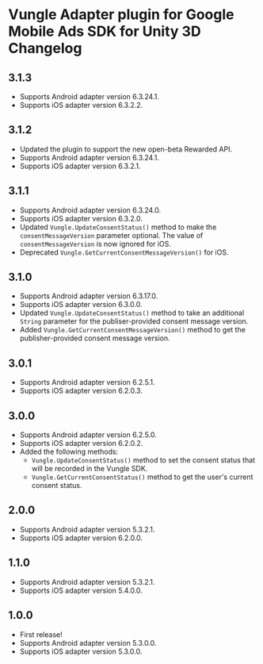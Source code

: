 # Vungle Adapter plugin for Google Mobile Ads SDK for Unity 3D Changelog

## 3.1.3
- Supports Android adapter version 6.3.24.1.
- Supports iOS adapter version 6.3.2.2.

## 3.1.2
- Updated the plugin to support the new open-beta Rewarded API.
- Supports Android adapter version 6.3.24.1.
- Supports iOS adapter version 6.3.2.1.

## 3.1.1
- Supports Android adapter version 6.3.24.0.
- Supports iOS adapter version 6.3.2.0.
- Updated `Vungle.UpdateConsentStatus()` method to make the `consentMessageVersion` parameter optional. The value of `consentMessageVersion` is now ignored for iOS.
- Deprecated `Vungle.GetCurrentConsentMessageVersion()` for iOS.

## 3.1.0
- Supports Android adapter version 6.3.17.0.
- Supports iOS adapter version 6.3.0.0.
- Updated `Vungle.UpdateConsentStatus()` method to take an additional `String` parameter for the publiser-provided consent message version.
- Added `Vungle.GetCurrentConsentMessageVersion()` method to get the publisher-provided consent message version.

## 3.0.1
- Supports Android adapter version 6.2.5.1.
- Supports iOS adapter version 6.2.0.3.

## 3.0.0
- Supports Android adapter version 6.2.5.0.
- Supports iOS adapter version 6.2.0.2.
- Added the following methods:
  * `Vungle.UpdateConsentStatus()`  method to set the consent status that will be recorded in the Vungle SDK.
  * `Vungle.GetCurrentConsentStatus()` method to get the user's current consent status.

## 2.0.0
- Supports Android adapter version 5.3.2.1.
- Supports iOS adapter version 6.2.0.0.

## 1.1.0
- Supports Android adapter version 5.3.2.1.
- Supports iOS adapter version 5.4.0.0.

## 1.0.0
- First release!
- Supports Android adapter version 5.3.0.0.
- Supports iOS adapter version 5.3.0.0.
